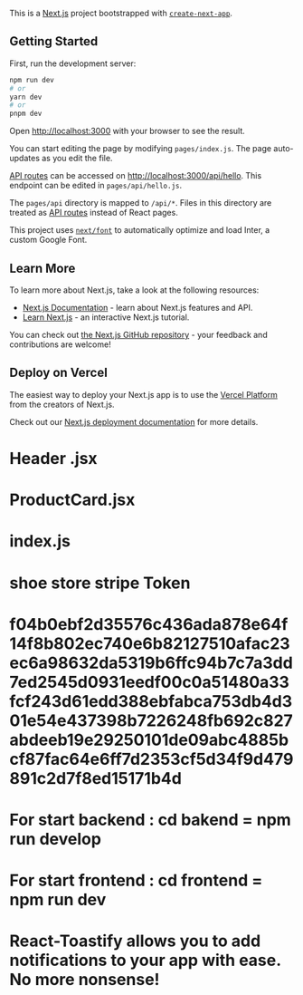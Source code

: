 This is a [Next.js](https://nextjs.org/) project bootstrapped with [`create-next-app`](https://github.com/vercel/next.js/tree/canary/packages/create-next-app).

## Getting Started

First, run the development server:

```bash
npm run dev
# or
yarn dev
# or
pnpm dev
```

Open [http://localhost:3000](http://localhost:3000) with your browser to see the result.

You can start editing the page by modifying `pages/index.js`. The page auto-updates as you edit the file.

[API routes](https://nextjs.org/docs/api-routes/introduction) can be accessed on [http://localhost:3000/api/hello](http://localhost:3000/api/hello). This endpoint can be edited in `pages/api/hello.js`.

The `pages/api` directory is mapped to `/api/*`. Files in this directory are treated as [API routes](https://nextjs.org/docs/api-routes/introduction) instead of React pages.

This project uses [`next/font`](https://nextjs.org/docs/basic-features/font-optimization) to automatically optimize and load Inter, a custom Google Font.

## Learn More

To learn more about Next.js, take a look at the following resources:

- [Next.js Documentation](https://nextjs.org/docs) - learn about Next.js features and API.
- [Learn Next.js](https://nextjs.org/learn) - an interactive Next.js tutorial.

You can check out [the Next.js GitHub repository](https://github.com/vercel/next.js/) - your feedback and contributions are welcome!

## Deploy on Vercel

The easiest way to deploy your Next.js app is to use the [Vercel Platform](https://vercel.com/new?utm_medium=default-template&filter=next.js&utm_source=create-next-app&utm_campaign=create-next-app-readme) from the creators of Next.js.

Check out our [Next.js deployment documentation](https://nextjs.org/docs/deployment) for more details.

# Header .jsx

# ProductCard.jsx

# index.js

# shoe store stripe Token

# f04b0ebf2d35576c436ada878e64f14f8b802ec740e6b82127510afac23ec6a98632da5319b6ffc94b7c7a3dd7ed2545d0931eedf00c0a51480a33fcf243d61edd388ebfabca753db4d301e54e437398b7226248fb692c827abdeeb19e29250101de09abc4885bcf87fac64e6ff7d2353cf5d34f9d479891c2d7f8ed15171b4d


# For start backend : cd bakend = npm run develop
# For start frontend : cd frontend = npm run dev


#  React-Toastify allows you to add notifications to your app with ease. No more nonsense!